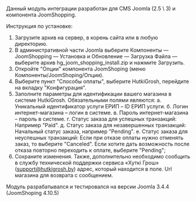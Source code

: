 Данный модуль интеграции разработан для CMS Joomla (2.5 \ 3) и компонента JoomShopping.

Инструкция по установке:
1. Загрузите архив на сервер, в корень сайта или в любую директорию.
2. В административной части Joomla выберите Компоненты — JoomShopping — Установка и Обновление — Загрузка Файла — выберите архив   hg_joom_shopping_install.zip и нажмите Загрузить.
3. Откройте "Опции" компонента JoomShoping (меню Компоненты/JoomShoping/Опции).
4. Выберите пункт "Способы оплаты", выберите HutkiGrosh, перейдите на вкладку "Конфигурация".
5. Заполните параметры для идентификации вашего магазина в системе HutkiGrosh. Обязательными полями являются:
  а. Уникальный идентификатор услуги ЕРИП – ID ЕРИП услуги.
  б. Логин интернет-магазина – логин в системе.
  в. Пароль интернет-магазина – пароль в системе.
  г. Статус заказа для успешных транзакций: Например "Paid".
  д. Статус заказа для незавершенных транзакций: Начальный статус заказа, например "Pending".
  е. Статус заказа для неуспешных транзакций: Если при отказе оплаты нужно отменять заказ, то выберите "Canceled". Если хотите дать возможность после отказа повторно переходить к оплате, выберите "Pending";
6. Сохраните изменения.
Также, дополнительно необходимо сообщить в службу технической поддержки сервиса «Хуткi Грош» (support@hutkigrosh.by)  адрес, который находится в поле.
Url магазина для возврата с сообщением.

Модуль разрабатывалcя и тестировался на версии Joomla 3.4.4 (JoomShoping 4.10.5)
